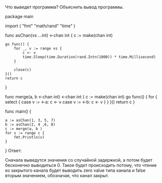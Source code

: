 Что выведет программа? Объяснить вывод программы.

package main

import (
	"fmt"
	"math/rand"
	"time"
)

func asChan(vs ...int) <-chan int {
	c := make(chan int)

	go func() {
		for _, v := range vs {
			c <- v
			time.Sleep(time.Duration(rand.Intn(1000)) * time.Millisecond)
		}

		close(c)
	}()
	return c
}

func merge(a, b <-chan int) <-chan int {
	c := make(chan int)
	go func() {
		for {
			select {
			case v := <-a:
				c <- v
			case v := <-b:
				c <- v
			}
		}
	}()
	return c
}

func main() {

	a := asChan(1, 3, 5, 7)
	b := asChan(2, 4 ,6, 8)
	c := merge(a, b )
	for v := range c {
		fmt.Println(v)
	}
}
Ответ:

Сначала выведутся значения со случайной задержкой, а потом будет бесконечно выводиться 0. Такое будет происходить потому, что чтение из закрытого канала будет выводить zero value типа канала и false вторым значением, обозначая, что канал закрыт.